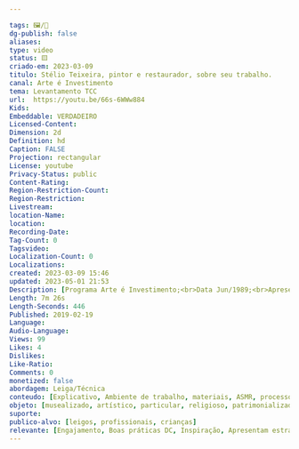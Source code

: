 ```yaml
---

tags: 🖼️/🎥️
dg-publish: false
aliases: 
type: video
status: 🟨️ 
criado-em: 2023-03-09
titulo: Stélio Teixeira, pintor e restaurador, sobre seu trabalho.
canal: Arte é Investimento
tema: Levantamento TCC 
url:  https://youtu.be/66s-6WWw884
Kids: 
Embeddable: VERDADEIRO
Licensed-Content: 
Dimension: 2d
Definition: hd
Caption: FALSE
Projection: rectangular
License: youtube
Privacy-Status: public
Content-Rating: 
Region-Restriction-Count: 
Region-Restriction: 
Livestream: 
location-Name: 
location: 
Recording-Date: 
Tag-Count: 0
Tagsvideo: 
Localization-Count: 0
Localizations: 
created: 2023-03-09 15:46
updated: 2023-05-01 21:53
Description: [Programa Arte é Investimento;<br>Data Jun/1989;<br>Apresentação Soraia Cals;<br>Produção Nelson Priori;<br>Resgate de Memória Jorge Priori.<br><br>Links reliquiano.com/]
Length: 7m 26s
Length-Seconds: 446
Published: 2019-02-19
Language: 
Audio-Language: 
Views: 99
Likes: 4
Dislikes: 
Like-Ratio: 
Comments: 0
monetized: false
abordagem: Leiga/Técnica
conteudo: [Explicativo, Ambiente de trabalho, materiais, ASMR, processos]
objeto: [musealizado, artístico, particular, religioso, patrimonializado, histórico]
suporte:
publico-alvo: [leigos, profissionais, crianças]
relevante: [Engajamento, Boas práticas DC, Inspiração, Apresentam estratégias de DC, Inovações, cibercultura]
---
```

